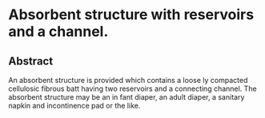 # Absorbent structure with reservoirs and a channel.

## Abstract
An absorbent structure is provided which contains a loose ly compacted cellulosic fibrous batt having two reservoirs and a connecting channel. The absorbent structure may be an in fant diaper, an adult diaper, a sanitary napkin and incontinence pad or the like.